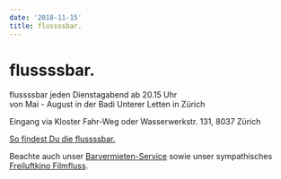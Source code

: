 ```yaml
---
date: '2018-11-15'
title: flussssbar.
---
```

# flussssbar.


flussssbar jeden Dienstagabend ab 20.15 Uhr<br>
von Mai - August in der Badi Unterer Letten in Zürich

Eingang via Kloster Fahr-Weg oder Wasserwerkstr. 131, 8037 Zürich

[So findest Du die flussssbar.](https://www.google.ch/maps/place/47°23'21.6"N+8°31'45.3"E/)

Beachte auch unser [Barvermieten-Service](https://www.barvermieten.ch) sowie unser sympathisches [Freiluftkino Filmfluss](https://www.filmfluss.ch).

